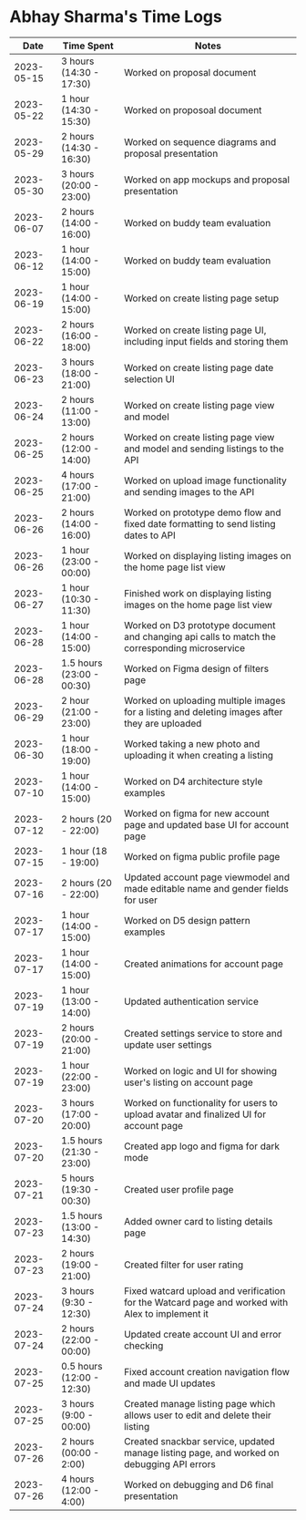 # Abhay Sharma's Time Logs

| Date | Time Spent | Notes |
|------|------|-------|
|2023-05-15| 3 hours (14:30 - 17:30) | Worked on proposal document |
|2023-05-22| 1 hour (14:30 - 15:30) | Worked on proposoal document |
|2023-05-29| 2 hours (14:30 - 16:30) | Worked on sequence diagrams and proposal presentation|
|2023-05-30| 3 hours (20:00 - 23:00) | Worked on app mockups and proposal presentation |
|2023-06-07| 2 hours (14:00 - 16:00) | Worked on buddy team evaluation |
|2023-06-12| 1 hour (14:00 - 15:00) | Worked on buddy team evaluation |
|2023-06-19| 1 hour (14:00 - 15:00) | Worked on create listing page setup |
|2023-06-22| 2 hours (16:00 - 18:00) | Worked on create listing page UI, including input fields and storing them |
|2023-06-23| 3 hours (18:00 - 21:00) | Worked on create listing page date selection UI |
|2023-06-24| 2 hours (11:00 - 13:00) | Worked on create listing page view and model |
|2023-06-25| 2 hours (12:00 - 14:00) | Worked on create listing page view and model and sending listings to the API |
|2023-06-25| 4 hours (17:00 - 21:00) | Worked on upload image functionality and sending images to the API |
|2023-06-26| 2 hours (14:00 - 16:00) | Worked on prototype demo flow and fixed date formatting to send listing dates to API |
|2023-06-26| 1 hour (23:00 - 00:00) | Worked on displaying listing images on the home page list view |
|2023-06-27| 1 hour (10:30 - 11:30) | Finished work on displaying listing images on the home page list view |
|2023-06-28| 1 hour (14:00 - 15:00) | Worked on D3 prototype document and changing api calls to match the corresponding microservice |
|2023-06-28| 1.5 hours (23:00 - 00:30) | Worked on Figma design of filters page |
|2023-06-29| 2 hour (21:00 - 23:00) | Worked on uploading multiple images for a listing and deleting images after they are uploaded |
|2023-06-30| 1 hour (18:00 - 19:00) | Worked taking a new photo and uploading it when creating a listing |
|2023-07-10| 1 hour (14:00 - 15:00) | Worked on D4 architecture style examples |
|2023-07-12| 2 hours (20 - 22:00) | Worked on figma for new account page and updated base UI for account page |
|2023-07-15| 1 hour (18 - 19:00) | Worked on figma public profile page |
|2023-07-16| 2 hours (20 - 22:00) | Updated account page viewmodel and made editable name and gender fields for user |
|2023-07-17| 1 hour (14:00 - 15:00) | Worked on D5 design pattern examples |
|2023-07-17| 1 hour (14:00 - 15:00) | Created animations for account page |
|2023-07-19| 1 hour (13:00 - 14:00) | Updated authentication service |
|2023-07-19| 2 hours (20:00 - 21:00) | Created settings service to store and update user settings |
|2023-07-19| 1 hour (22:00 - 23:00) | Worked on logic and UI for showing user's listing on account page |
|2023-07-20| 3 hours (17:00 - 20:00) | Worked on functionality for users to upload avatar and finalized UI for account page |
|2023-07-20| 1.5 hours (21:30 - 23:00) | Created app logo and figma for dark mode |
|2023-07-21| 5 hours (19:30 - 00:30) | Created user profile page |
|2023-07-23| 1.5 hours (13:00 - 14:30) | Added owner card to listing details page |
|2023-07-23| 2 hours (19:00 - 21:00) | Created filter for user rating |
|2023-07-24| 3 hours (9:30 - 12:30) | Fixed watcard upload and verification for the Watcard page and worked with Alex to implement it |
|2023-07-24| 2 hours (22:00 - 00:00) | Updated create account UI and error checking |
|2023-07-25| 0.5 hours (12:00 - 12:30) | Fixed account creation navigation flow and made UI updates |
|2023-07-25| 3 hours (9:00 - 00:00) | Created manage listing page which allows user to edit and delete their listing |
|2023-07-26| 2 hours (00:00 - 2:00) | Created snackbar service, updated manage listing page, and worked on debugging API errors |
|2023-07-26| 4 hours (12:00 - 4:00) | Worked on debugging and D6 final presentation |
